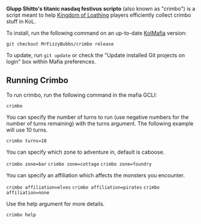 **Glupp Shitto's titanic nasdaq festivus scripto** (also known as "crimbo") is a script meant to help [Kingdom of Loathing](https://www.kingdomofloathing.com/) players efficiently collect crimbo stuff in KoL.

To install, run the following command on an up-to-date [KolMafia](https://github.com/kolmafia/kolmafia) version:

```
git checkout MrFizzyBubbs/crimbo release
```

To update, run `git update` or check the "Update installed Git projects on login" box within Mafia preferences.

## Running Crimbo

To run crimbo, run the following command in the mafia GCLI:

`crimbo`

You can specify the number of turns to run (use negative numbers for the number of turns remaining) with the turns argument. The following example will use 10 turns.

`crimbo turns=10`

You can specify which zone to adventure in, default is caboose.

`crimbo zone=bar`
`crimbo zone=cottage`
`crimbo zone=foundry`

You can specify an affiliation which affects the monsters you encounter.

`crimbo affiliation=elves`
`crimbo affiliation=pirates`
`crimbo affiliation=none`

Use the help argument for more details.

`crimbo help`
